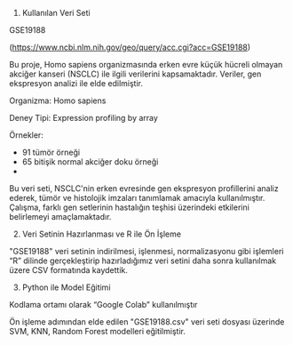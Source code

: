 1. Kullanılan Veri Seti

GSE19188

(https://www.ncbi.nlm.nih.gov/geo/query/acc.cgi?acc=GSE19188)

Bu proje, Homo sapiens organizmasında erken evre küçük hücreli olmayan akciğer
kanseri (NSCLC) ile ilgili verilerini kapsamaktadır. Veriler, gen ekspresyon analizi ile elde
edilmiştir.

Organizma: Homo sapiens

Deney Tipi: Expression profiling by array

Örnekler:
- 91 tümör örneği
- 65 bitişik normal akciğer doku örneği
- 
Bu veri seti, NSCLC'nin erken evresinde gen ekspresyon profillerini analiz ederek, tümör
ve histolojik imzaları tanımlamak amacıyla kullanılmıştır. Çalışma, farklı gen setlerinin
hastalığın teşhisi üzerindeki etkilerini belirlemeyi amaçlamaktadır.

2. Veri Setinin Hazırlanması ve R ile Ön İşleme

"GSE19188" veri setinin indirilmesi, işlenmesi, normalizasyonu gibi işlemleri “R” dilinde
gerçekleştirip hazırladığımız veri setini daha sonra kullanılmak üzere CSV formatında
kaydettik. 

3. Python ile Model Eğitimi

Kodlama ortamı olarak “Google Colab” kullanılmıştır

Ön işleme adımından elde edilen "GSE19188.csv" veri seti dosyası üzerinde SVM, KNN, Random Forest modelleri eğitilmiştir.
